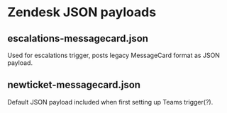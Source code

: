 # Zendesk JSON payloads

## escalations-messagecard.json

Used for escalations trigger, posts legacy MessageCard format as JSON payload.


## newticket-messagecard.json
	
Default JSON payload included when first setting up Teams trigger(?).
